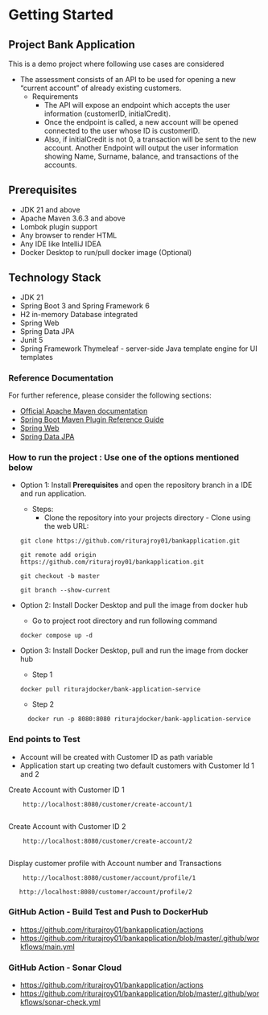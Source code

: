 # Getting Started
## Project Bank Application
This is a demo project where following use cases are considered

* The assessment consists of an API to be used for opening a new “current account” of already existing
customers.
  * Requirements
    * The API will expose an endpoint which accepts the user information (customerID,
initialCredit).
    * Once the endpoint is called, a new account will be opened connected to the user whose ID is
customerID.
    * Also, if initialCredit is not 0, a transaction will be sent to the new account.
Another Endpoint will output the user information showing Name, Surname, balance, and
transactions of the accounts.

## Prerequisites
* JDK 21 and above
* Apache Maven 3.6.3 and above
* Lombok plugin support
* Any browser to render HTML
* Any IDE like IntelliJ IDEA
* Docker Desktop to run/pull docker image (Optional)

## Technology Stack
* JDK 21
* Spring Boot 3 and Spring Framework 6
* H2 in-memory Database integrated
* Spring Web
* Spring Data JPA
* Junit 5
* Spring Framework Thymeleaf - server-side Java template engine for UI templates

### Reference Documentation
For further reference, please consider the following sections:

* [Official Apache Maven documentation](https://maven.apache.org/guides/index.html)
* [Spring Boot Maven Plugin Reference Guide](https://docs.spring.io/spring-boot/3.4.0/maven-plugin)
* [Spring Web](https://docs.spring.io/spring-boot/3.4.0/reference/web/servlet.html)
* [Spring Data JPA](https://docs.spring.io/spring-boot/3.4.0/reference/data/sql.html#data.sql.jpa-and-spring-data)


### How to run the project : Use one of the options mentioned below
* Option 1: Install **Prerequisites** and open the repository branch in a IDE and run application.
  * Steps:    
    * Clone the repository into your projects directory - Clone using the web URL:
      
  ```
  git clone https://github.com/riturajroy01/bankapplication.git
  ```
   ```
  git remote add origin https://github.com/riturajroy01/bankapplication.git
  ```
    ```
  git checkout -b master
  ```
     ```
  git branch --show-current
  ```


* Option 2: Install Docker Desktop and pull the image from docker hub
    * Go to project root directory and run following command

    ```
    docker compose up -d
    ```

* Option 3: Install Docker Desktop, pull and run the image from docker hub
     * Step 1
    
    ```
    docker pull riturajdocker/bank-application-service
    ```
   * Step 2
  ```
    docker run -p 8080:8080 riturajdocker/bank-application-service
    ```

### End points to Test
* Account will be created with Customer ID as path variable
* Application start up creating two default customers with Customer Id 1 and 2

Create Account with Customer ID 1
```
    http://localhost:8080/customer/create-account/1
   
```
Create Account with Customer ID 2
```
    http://localhost:8080/customer/create-account/2
    
```
Display customer profile with Account number and Transactions
```
    http://localhost:8080/customer/account/profile/1
```    
    
 ```
    http://localhost:8080/customer/account/profile/2
 ```

### GitHub Action - Build Test and Push to DockerHub
* https://github.com/riturajroy01/bankapplication/actions
* https://github.com/riturajroy01/bankapplication/blob/master/.github/workflows/main.yml

### GitHub Action - Sonar Cloud
* https://github.com/riturajroy01/bankapplication/actions
* https://github.com/riturajroy01/bankapplication/blob/master/.github/workflows/sonar-check.yml
